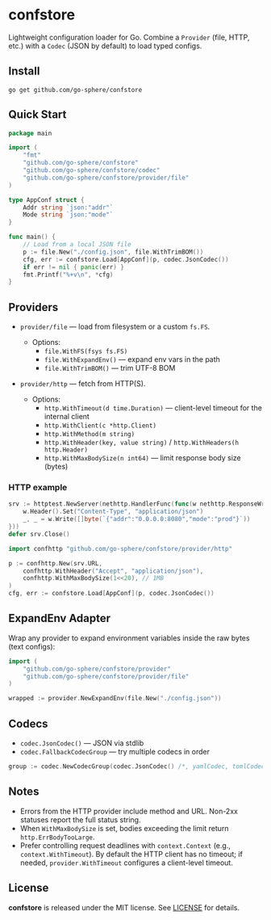 # confstore

Lightweight configuration loader for Go. Combine a `Provider` (file, HTTP, etc.) with a `Codec` (JSON by default) to load typed configs.

## Install

```
go get github.com/go-sphere/confstore
```

## Quick Start

```go
package main

import (
    "fmt"
    "github.com/go-sphere/confstore"
    "github.com/go-sphere/confstore/codec"
    "github.com/go-sphere/confstore/provider/file"
)

type AppConf struct {
    Addr string `json:"addr"`
    Mode string `json:"mode"`
}

func main() {
    // Load from a local JSON file
    p := file.New("./config.json", file.WithTrimBOM())
    cfg, err := confstore.Load[AppConf](p, codec.JsonCodec())
    if err != nil { panic(err) }
    fmt.Printf("%+v\n", *cfg)
}
```

## Providers

- `provider/file` — load from filesystem or a custom `fs.FS`.
  - Options:
    - `file.WithFS(fsys fs.FS)`
    - `file.WithExpandEnv()` — expand env vars in the path
    - `file.WithTrimBOM()` — trim UTF-8 BOM

- `provider/http` — fetch from HTTP(S).
  - Options:
    - `http.WithTimeout(d time.Duration)` — client-level timeout for the internal client
    - `http.WithClient(c *http.Client)`
    - `http.WithMethod(m string)`
    - `http.WithHeader(key, value string)` / `http.WithHeaders(h http.Header)`
    - `http.WithMaxBodySize(n int64)` — limit response body size (bytes)

### HTTP example

```go
srv := httptest.NewServer(nethttp.HandlerFunc(func(w nethttp.ResponseWriter, r *nethttp.Request) {
    w.Header().Set("Content-Type", "application/json")
    _, _ = w.Write([]byte(`{"addr":"0.0.0.0:8080","mode":"prod"}`))
}))
defer srv.Close()

import confhttp "github.com/go-sphere/confstore/provider/http"

p := confhttp.New(srv.URL,
    confhttp.WithHeader("Accept", "application/json"),
    confhttp.WithMaxBodySize(1<<20), // 1MB
)
cfg, err := confstore.Load[AppConf](p, codec.JsonCodec())
```

## ExpandEnv Adapter

Wrap any provider to expand environment variables inside the raw bytes (text configs):

```go
import (
    "github.com/go-sphere/confstore/provider"
    "github.com/go-sphere/confstore/provider/file"
)

wrapped := provider.NewExpandEnv(file.New("./config.json"))
```

## Codecs

- `codec.JsonCodec()` — JSON via stdlib
- `codec.FallbackCodecGroup` — try multiple codecs in order

```go
group := codec.NewCodecGroup(codec.JsonCodec() /*, yamlCodec, tomlCodec, ...*/)
```

## Notes

- Errors from the HTTP provider include method and URL. Non-2xx statuses report the full status string.
- When `WithMaxBodySize` is set, bodies exceeding the limit return `http.ErrBodyTooLarge`.
- Prefer controlling request deadlines with `context.Context` (e.g., `context.WithTimeout`). By default the HTTP client has no timeout; if needed, `provider.WithTimeout` configures a client-level timeout.

## License

**confstore** is released under the MIT license. See [LICENSE](LICENSE) for details.
